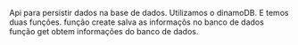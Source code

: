 Api para persistir dados na base de dados.
Utilizamos o dinamoDB.
E temos duas funções.
função create salva as informaçõs no banco de dados 
função get obtem informações do banco de dados.